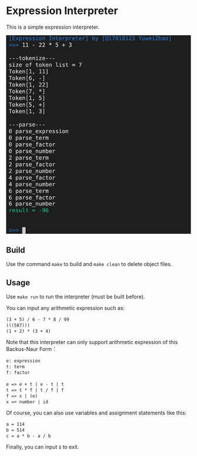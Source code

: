 # Expression Interpreter

This is a simple expression interpreter.


![](https://github.com/zhaoyw1999/arithmetic-interpreter/blob/master/example.png)


## Build

Use the command `make` to build and `make clean` to delete object files.

## Usage

Use `make run` to run the interpreter (must be built before).

You can input any arithmetic expression such as:

```
(3 + 5) / 6 - 7 * 8 / 99
(((587)))
(1 + 2) * (3 + 4)
```

Note that this interpreter can only support arithmetic expression of this Backus-Naur Form：

```
e: expression
t: term
f: factor

e => e + t | e - t | t
t => t * f | t / f | f
f => x | (e)
x => number | id
```

Of course, you can also use variables and assignment statements like this:

```
a = 114
b = 514
c = a * b - a / b
```

Finally, you can input `$` to exit.